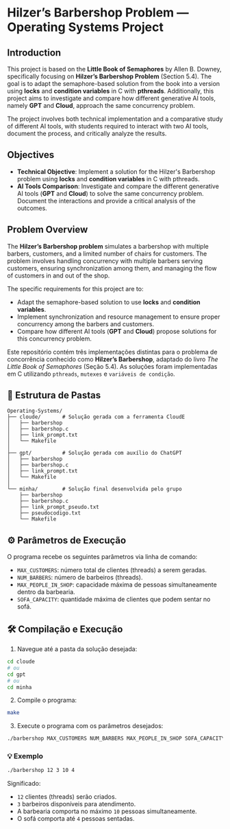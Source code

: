 # Hilzer’s Barbershop Problem — Operating Systems Project


## Introduction

This project is based on the **Little Book of Semaphores** by Allen B. Downey, specifically focusing on **Hilzer’s Barbershop Problem** (Section 5.4). The goal is to adapt the semaphore-based solution from the book into a version using **locks** and **condition variables** in C with **pthreads**. Additionally, this project aims to investigate and compare how different generative AI tools, namely **GPT** and **Cloud**, approach the same concurrency problem.

The project involves both technical implementation and a comparative study of different AI tools, with students required to interact with two AI tools, document the process, and critically analyze the results.

## Objectives

- **Technical Objective**: Implement a solution for the Hilzer's Barbershop problem using **locks** and **condition variables** in C with pthreads.
- **AI Tools Comparison**: Investigate and compare the different generative AI tools (**GPT** and **Cloud**) to solve the same concurrency problem. Document the interactions and provide a critical analysis of the outcomes.

## Problem Overview

The **Hilzer’s Barbershop problem** simulates a barbershop with multiple barbers, customers, and a limited number of chairs for customers. The problem involves handling concurrency with multiple barbers serving customers, ensuring synchronization among them, and managing the flow of customers in and out of the shop.

The specific requirements for this project are to:
- Adapt the semaphore-based solution to use **locks** and **condition variables**.
- Implement synchronization and resource management to ensure proper concurrency among the barbers and customers.
- Compare how different AI tools (**GPT** and **Cloud**) propose solutions for this concurrency problem.




Este repositório contém três implementações distintas para o problema de concorrência conhecido como **Hilzer’s Barbershop**, adaptado do livro _The Little Book of Semaphores_ (Seção 5.4). As soluções foram implementadas em C utilizando `pthreads`, `mutexes` e `variáveis de condição`.

## 📁 Estrutura de Pastas

```
Operating-Systems/
├── cloude/       # Solução gerada com a ferramenta CloudE
│   ├── barbershop
│   ├── barbershop.c
│   ├── link_prompt.txt
│   └── Makefile
│
├── gpt/          # Solução gerada com auxílio do ChatGPT
│   ├── barbershop
│   ├── barbershop.c
│   ├── link_prompt.txt
│   └── Makefile
│
└── minha/        # Solução final desenvolvida pelo grupo
    ├── barbershop
    ├── barbershop.c
    ├── link_prompt_pseudo.txt
    ├── pseudocodigo.txt
    └── Makefile
```

## ⚙️ Parâmetros de Execução

O programa recebe os seguintes parâmetros via linha de comando:

- `MAX_CUSTOMERS`: número total de clientes (threads) a serem geradas.
- `NUM_BARBERS`: número de barbeiros (threads).
- `MAX_PEOPLE_IN_SHOP`: capacidade máxima de pessoas simultaneamente dentro da barbearia.
- `SOFA_CAPACITY`: quantidade máxima de clientes que podem sentar no sofá.

## 🛠️ Compilação e Execução

1. Navegue até a pasta da solução desejada:

```bash
cd cloude
# ou
cd gpt
# ou
cd minha
```

2. Compile o programa:

```bash
make
```

3. Execute o programa com os parâmetros desejados:

```bash
./barbershop MAX_CUSTOMERS NUM_BARBERS MAX_PEOPLE_IN_SHOP SOFA_CAPACITY
```

### 💡 Exemplo

```bash
./barbershop 12 3 10 4
```

Significado:

- `12` clientes (threads) serão criados.
- `3` barbeiros disponíveis para atendimento.
- A barbearia comporta no máximo `10` pessoas simultaneamente.
- O sofá comporta até `4` pessoas sentadas.
